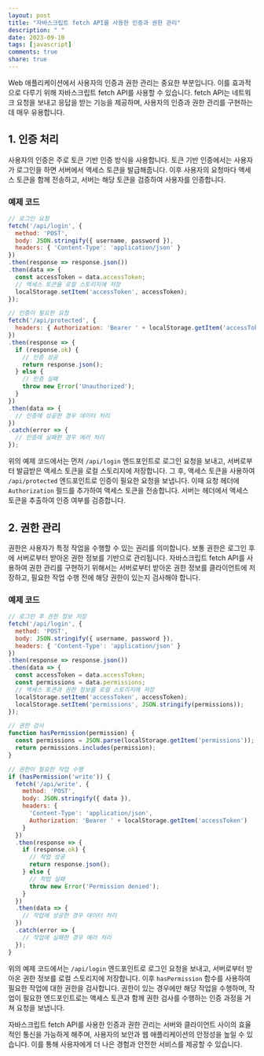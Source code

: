 ```yaml
---
layout: post
title: "자바스크립트 fetch API를 사용한 인증과 권한 관리"
description: " "
date: 2023-09-10
tags: [javascript]
comments: true
share: true
---
```


Web 애플리케이션에서 사용자의 인증과 권한 관리는 중요한 부분입니다. 이를 효과적으로 다루기 위해 자바스크립트 fetch API를 사용할 수 있습니다. fetch API는 네트워크 요청을 보내고 응답을 받는 기능을 제공하며, 사용자의 인증과 권한 관리를 구현하는 데 매우 유용합니다.

## 1. 인증 처리

사용자의 인증은 주로 토큰 기반 인증 방식을 사용합니다. 토큰 기반 인증에서는 사용자가 로그인을 하면 서버에서 액세스 토큰을 발급해줍니다. 이후 사용자의 요청마다 액세스 토큰을 함께 전송하고, 서버는 해당 토큰을 검증하여 사용자를 인증합니다.

### 예제 코드

```javascript
// 로그인 요청
fetch('/api/login', {
  method: 'POST',
  body: JSON.stringify({ username, password }),
  headers: { 'Content-Type': 'application/json' }
})
.then(response => response.json())
.then(data => {
  const accessToken = data.accessToken;
  // 액세스 토큰을 로컬 스토리지에 저장
  localStorage.setItem('accessToken', accessToken);
});

// 인증이 필요한 요청
fetch('/api/protected', {
  headers: { Authorization: 'Bearer ' + localStorage.getItem('accessToken') }
})
.then(response => {
  if (response.ok) {
    // 인증 성공
    return response.json();
  } else {
    // 인증 실패
    throw new Error('Unauthorized');
  }
})
.then(data => {
  // 인증에 성공한 경우 데이터 처리
})
.catch(error => {
  // 인증에 실패한 경우 에러 처리
});
```

위의 예제 코드에서는 먼저 `/api/login` 엔드포인트로 로그인 요청을 보내고, 서버로부터 발급받은 액세스 토큰을 로컬 스토리지에 저장합니다. 그 후, 액세스 토큰을 사용하여 `/api/protected` 엔드포인트로 인증이 필요한 요청을 보냅니다. 이때 요청 헤더에 `Authorization` 필드를 추가하여 액세스 토큰을 전송합니다. 서버는 헤더에서 액세스 토큰을 추출하여 인증 여부를 검증합니다.

## 2. 권한 관리

권한은 사용자가 특정 작업을 수행할 수 있는 권리를 의미합니다. 보통 권한은 로그인 후에 서버로부터 받아온 권한 정보를 기반으로 관리됩니다. 자바스크립트 fetch API를 사용하여 권한 관리를 구현하기 위해서는 서버로부터 받아온 권한 정보를 클라이언트에 저장하고, 필요한 작업 수행 전에 해당 권한이 있는지 검사해야 합니다.

### 예제 코드

```javascript
// 로그인 후 권한 정보 저장
fetch('/api/login', {
  method: 'POST',
  body: JSON.stringify({ username, password }),
  headers: { 'Content-Type': 'application/json' }
})
.then(response => response.json())
.then(data => {
  const accessToken = data.accessToken;
  const permissions = data.permissions;
  // 액세스 토큰과 권한 정보를 로컬 스토리지에 저장
  localStorage.setItem('accessToken', accessToken);
  localStorage.setItem('permissions', JSON.stringify(permissions));
});

// 권한 검사
function hasPermission(permission) {
  const permissions = JSON.parse(localStorage.getItem('permissions'));
  return permissions.includes(permission);
}

// 권한이 필요한 작업 수행
if (hasPermission('write')) {
  fetch('/api/write', {
    method: 'POST',
    body: JSON.stringify({ data }),
    headers: {
      'Content-Type': 'application/json',
      Authorization: 'Bearer ' + localStorage.getItem('accessToken')
    }
  })
  .then(response => {
    if (response.ok) {
      // 작업 성공
      return response.json();
    } else {
      // 작업 실패
      throw new Error('Permission denied');
    }
  })
  .then(data => {
    // 작업에 성공한 경우 데이터 처리
  })
  .catch(error => {
    // 작업에 실패한 경우 에러 처리
  });
}
```

위의 예제 코드에서는 `/api/login` 엔드포인트로 로그인 요청을 보내고, 서버로부터 받아온 권한 정보를 로컬 스토리지에 저장합니다. 이후 `hasPermission` 함수를 사용하여 필요한 작업에 대한 권한을 검사합니다. 권한이 있는 경우에만 해당 작업을 수행하며, 작업이 필요한 엔드포인트로는 액세스 토큰과 함께 권한 검사를 수행하는 인증 과정을 거쳐 요청을 보냅니다.

자바스크립트 fetch API를 사용한 인증과 권한 관리는 서버와 클라이언트 사이의 효율적인 통신을 가능하게 해주며, 사용자의 보안과 웹 애플리케이션의 안정성을 높일 수 있습니다. 이를 통해 사용자에게 더 나은 경험과 안전한 서비스를 제공할 수 있습니다.
